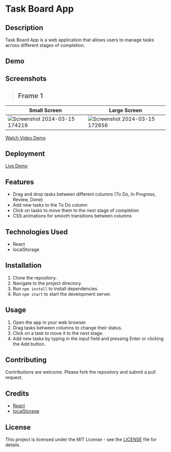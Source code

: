 # Task Board App

## Description
Task Board App is a web application that allows users to manage tasks across different stages of completion.

## Demo
## Screenshots
> ## Frame 1
| Small Screen           | Large Screen            |
| ---------------------- | ------------------------ |
|![Screenshot 2024-03-15 174219](https://github.com/sachin2398/Flip-Card/assets/113828281/61755928-f9ba-4387-8925-3787a26c3a28)|![Screenshot 2024-03-15 172656](https://github.com/sachin2398/Flip-Card/assets/113828281/20453bdf-21de-4316-8e4f-789ea3fc732b)

[Watch Video Demo](video_link)

## Deployment
[Live Demo](https://flip-card-lake.vercel.app/)

## Features
- Drag and drop tasks between different columns (To Do, In Progress, Review, Done)
- Add new tasks to the To Do column
- Click on tasks to move them to the next stage of completion
- CSS animations for smooth transitions between columns

## Technologies Used
- React
- localStorage

## Installation
1. Clone the repository.
2. Navigate to the project directory.
3. Run `npm install` to install dependencies.
4. Run `npm start` to start the development server.

## Usage
1. Open the app in your web browser.
2. Drag tasks between columns to change their status.
3. Click on a task to move it to the next stage.
4. Add new tasks by typing in the input field and pressing Enter or clicking the Add button.

## Contributing
Contributions are welcome. Please fork the repository and submit a pull request.

## Credits
- [React](https://reactjs.org/)
- [localStorage](https://developer.mozilla.org/en-US/docs/Web/API/Window/localStorage)

## License
This project is licensed under the MIT License - see the [LICENSE](LICENSE) file for details.

